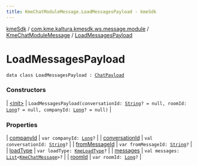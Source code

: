 ```yaml
---
title: KmeChatModuleMessage.LoadMessagesPayload - kmeSdk
---
```


[kmeSdk](../../../index.html) / [com.kme.kaltura.kmesdk.ws.message.module](../../index.html) / [KmeChatModuleMessage](../index.html) / [LoadMessagesPayload](./index.html)

# LoadMessagesPayload

`data class LoadMessagesPayload : `[`ChatPayload`](../-chat-payload/index.html)

### Constructors

| [&lt;init&gt;](-init-.html) | `LoadMessagesPayload(conversationId: `[`String`](https://kotlinlang.org/api/latest/jvm/stdlib/kotlin/-string/index.html)`? = null, roomId: `[`Long`](https://kotlinlang.org/api/latest/jvm/stdlib/kotlin/-long/index.html)`? = null, companyId: `[`Long`](https://kotlinlang.org/api/latest/jvm/stdlib/kotlin/-long/index.html)`? = null)` |

### Properties

| [companyId](company-id.html) | `var companyId: `[`Long`](https://kotlinlang.org/api/latest/jvm/stdlib/kotlin/-long/index.html)`?` |
| [conversationId](conversation-id.html) | `val conversationId: `[`String`](https://kotlinlang.org/api/latest/jvm/stdlib/kotlin/-string/index.html)`?` |
| [fromMessageId](from-message-id.html) | `var fromMessageId: `[`String`](https://kotlinlang.org/api/latest/jvm/stdlib/kotlin/-string/index.html)`?` |
| [loadType](load-type.html) | `var loadType: `[`KmeLoadType`](../../../com.kme.kaltura.kmesdk.ws.message.type/-kme-load-type/index.html)`?` |
| [messages](messages.html) | `val messages: `[`List`](https://kotlinlang.org/api/latest/jvm/stdlib/kotlin.collections/-list/index.html)`<`[`KmeChatMessage`](../../../com.kme.kaltura.kmesdk.ws.message.chat/-kme-chat-message/index.html)`>?` |
| [roomId](room-id.html) | `var roomId: `[`Long`](https://kotlinlang.org/api/latest/jvm/stdlib/kotlin/-long/index.html)`?` |

